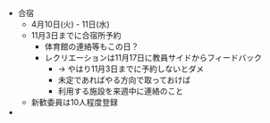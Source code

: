 * 合宿
    * 4月10日(火) - 11日(水)
    * 11月3日までに合宿所予約
        * 体育館の連絡等もこの日？
        * レクリエーションは11月17日に教員サイドからフィードバック
            * → やはり11月3日までに予約しないとダメ
            * 未定であればやる方向で取っておけば
            * 利用する施設を来週中に連絡のこと
    * 新歓委員は10人程度登録
* 